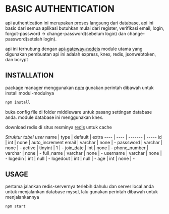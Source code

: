# BASIC AUTHENTICATION
api authentication ini merupakan proses langsung dari database, api ini basic dari semua aplikasi butuhkan mulai dari register, verifikasi email, login, forgot-password -> change-password(sebelum login) dan change-password(setelah login).

api ini terhubung dengan [api-gateway-nodejs](https://github.com/razizs/api-gateway-nodejs) module utama yang digunakan pembuatan api ini adalah express, knex, redis, jsonwebtoken, dan bcrypt


## INSTALLATION
package manager menggunakan [npm](https://www.npmjs.com/get-npm) gunakan perintah dibawah untuk install modul-modulnya
```bash 
npm install
``` 

buka config file di folder middleware untuk pasang settingan database anda. module database ini menggunakan knex.

download redis di situs resminya [redis](https://redis.io/) untuk cache


*Struktur tabel user*
name | type | default | extra
---- | ---- | ------- | -----
id | int | none | auto_increment
email | varchar | none | -
passsword | varchar | none | - 
active | tinyint | 1 | - 
join_date | int | none | - 
phone_number | varchar | none | - 
full_name | varchar | none | - 
username | varchar | none | - 
logedin | int | null | - 
logedout | int | null | - 
age | int | none | - 

## USAGE
pertama jalankan redis-servernya terlebih dahulu dan server local anda untuk menjalankan database mysql, lalu gunakan perintah dibawah untuk menjalankannya
```bash 
npm start
``` 